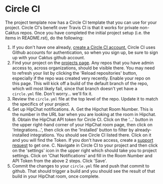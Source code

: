 Circle CI
=========

The project template now has a Circle CI template that you can use for
your project. Circle CI's benefit over Travis CI is that it works for
private non-Caktus repos. Once you have completed the initial project
setup (i.e. the items in README.rst), do the following:

1.  If you don't have one already, [create a Circle CI
    account.](https://circleci.com/) Circle CI uses Github accounts for
    authentication, so when you sign up, be sure to sign up with your
    Caktus github account.
2.  Find your project on the [projects
    page](https://circleci.com/add-projects). Any repos that you have
    admin access to, across organizations, should be visible there. You
    may need to refresh your list by clicking the 'Reload
    repositories' button, especially if the repo was created very
    recently. Enable your repo on this page. This will kick off a build
    of the default branch of the repo, which will most likely fail,
    since that branch doesn't yet have a `circle.yml` file. Don't
    worry... we'll fix it.
3.  Review the `circle.yml` file at the top level of the repo. Update it
    to match the specifics of your project.
4.  Set up HipChat notifications.
    A.  Get the Hipchat Room Number. This is the number in the URL bar
        when you are looking at the room in Hipchat.
    B.  Obtain the HipChat API token for Circle CI. Click on the
        '...' button in the upper right-hand corner of your HipChat
        room page, then click on 'Integrations...', then click on the
        'Installed' button to filter by already-installed
        integrations. You should see Circle CI listed there. Click on it
        and you will find the Token. If you don't have access, create a
        [support
        request](https://caktus.atlassian.net/servicedesk/customer/portal/3)
        to get one.
    C.  Navigate in Circle CI to your project and then click on the
        'settings' icon in the upper right which should take you to
        project settings. Click on 'Chat Notifications' and fill in
        the Room Number and API Token from the above 2 steps. Click
        'Save'.
5.  Commit the changes to your `circle.yml` file and push that commit to
    github. That should trigger a build and you should see the result of
    that build in your HipChat room, once complete.
